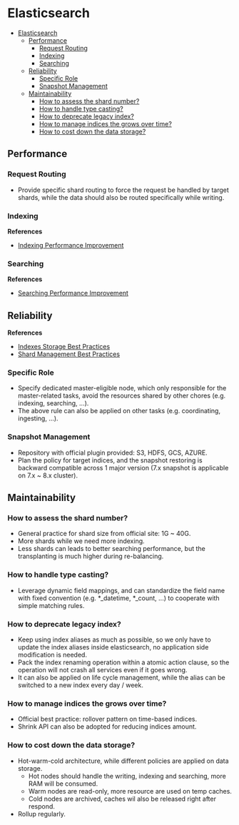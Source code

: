 # Elasticsearch

- [Elasticsearch](#elasticsearch)
  - [Performance](#performance)
    - [Request Routing](#request-routing)
    - [Indexing](#indexing)
    - [Searching](#searching)
  - [Reliability](#reliability)
    - [Specific Role](#specific-role)
    - [Snapshot Management](#snapshot-management)
  - [Maintainability](#maintainability)
    - [How to assess the shard number?](#how-to-assess-the-shard-number)
    - [How to handle type casting?](#how-to-handle-type-casting)
    - [How to deprecate legacy index?](#how-to-deprecate-legacy-index)
    - [How to manage indices the grows over time?](#how-to-manage-indices-the-grows-over-time)
    - [How to cost down the data storage?](#how-to-cost-down-the-data-storage)

## Performance

### Request Routing
- Provide specific shard routing to force the request be handled by target shards, while the data should also be routed specifically while writing.

### Indexing

**References**
- [Indexing Performance Improvement](https://ithelp.ithome.com.tw/articles/10252325)

### Searching

**References**
- [Searching Performance Improvement](https://ithelp.ithome.com.tw/articles/10252695)

## Reliability

**References**
- [Indexes Storage Best Practices](https://ithelp.ithome.com.tw/articles/10253058)
- [Shard Management Best Practices](https://ithelp.ithome.com.tw/articles/10253348)

### Specific Role
- Specify dedicated master-eligible node, which only responsible for the master-related tasks, avoid the resources shared by other chores (e.g. indexing, searching, ...).
- The above rule can also be applied on other tasks (e.g. coordinating, ingesting, ...).

### Snapshot Management
- Repository with official plugin provided: S3, HDFS, GCS, AZURE.
- Plan the policy for target indices, and the snapshot restoring is backward compatible across 1 major version (7.x snapshot is applicable on 7.x ~ 8.x cluster).

## Maintainability

### How to assess the shard number?
- General practice for shard size from official site: 1G ~ 40G.
- More shards while we need more indexing.
- Less shards can leads to better searching performance, but the transplanting is much higher during re-balancing.

### How to handle type casting?
- Leverage dynamic field mappings, and can standardize the field name with fixed convention (e.g. *_datetime, *_count, ...) to cooperate with simple matching rules.

### How to deprecate legacy index?
- Keep using index aliases as much as possible, so we only have to update the index aliases inside elasticsearch, no application side modification is needed.
- Pack the index renaming operation within a atomic action clause, so the operation will not crash all services even if it goes wrong.
- It can also be applied on life cycle management, while the alias can be switched to a new index every day / week.

### How to manage indices the grows over time?
- Official best practice: rollover pattern on time-based indices.
- Shrink API can also be adopted for reducing indices amount.

### How to cost down the data storage?
- Hot-warm-cold architecture, while different policies are applied on data storage.
  - Hot nodes should handle the writing, indexing and searching, more RAM will be consumed.
  - Warm nodes are read-only, more resource are used on temp caches.
  - Cold nodes are archived, caches wil also be released right after respond.
- Rollup regularly.

